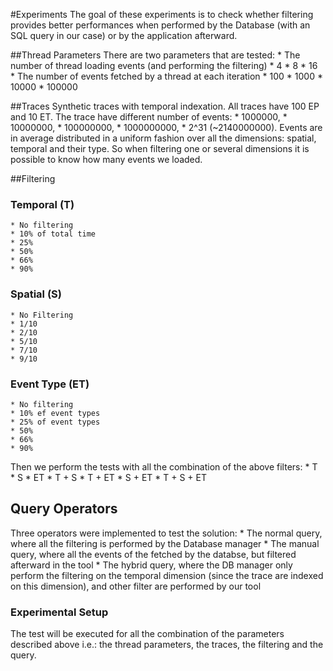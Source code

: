 #Experiments
The goal of these experiments is to check whether filtering provides better performances when performed by the Database (with an SQL query in our case) or by the application afterward. 

##Thread Parameters
There are two parameters that are tested: 
	* The number of thread loading events (and performing the filtering)
		* 4
		* 8
		* 16
	* The number of events fetched by a thread at each iteration
		* 100
		* 1000
		* 10000
		* 100000

##Traces
Synthetic traces with temporal indexation. All traces have 100 EP and 10 ET. The trace have different number of events: 
	* 1000000, 
	* 10000000,
	* 100000000,
	* 1000000000,
	* 2^31 (~2140000000).
Events are in average distributed in a uniform fashion over all the dimensions: spatial, temporal and their type. So when filtering one or several dimensions it is possible to know how many events we loaded.

##Filtering
### Temporal (T)
	* No filtering
	* 10% of total time
	* 25%
	* 50%
	* 66%
	* 90%
	
### Spatial (S)
	* No Filtering
	* 1/10
	* 2/10
	* 5/10
	* 7/10
	* 9/10
	
### Event Type (ET)
	* No filtering
	* 10% ef event types
	* 25% of event types
	* 50% 
	* 66%
	* 90%
	
Then we perform the tests with all the combination of the above filters:
	* T
	* S
	* ET
	* T + S
	* T + ET 
	* S + ET
	* T + S + ET

## Query Operators
Three operators were implemented to test the solution:
	* The normal query, where all the filtering is performed by the Database manager
	* The manual query, where all the events of the fetched by the databse, but filtered afterward in the tool
	* The hybrid query, where the DB manager only perform the filtering on the temporal dimension (since the trace are indexed on this dimension), and other filter are performed by our tool 
	
### Experimental Setup
The test will be executed for all the combination of the parameters described above i.e.: the thread parameters, the traces, the filtering and the query.

